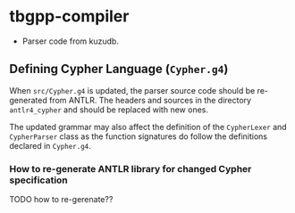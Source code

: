# tbgpp-compiler

- Parser code from kuzudb.


## Defining Cypher Language (`Cypher.g4`)

When `src/Cypher.g4` is updated, the parser source code should be re-generated from ANTLR.
The headers and sources in the directory `antlr4_cypher` and should be replaced with new ones.

The updated grammar may also affect the definition of the `CypherLexer` and `CypherParser` class as the function signatures do follow the definitions declared in `Cypher.g4`.

### How to re-generate ANTLR library for changed Cypher specification

TODO how to re-gerenate??